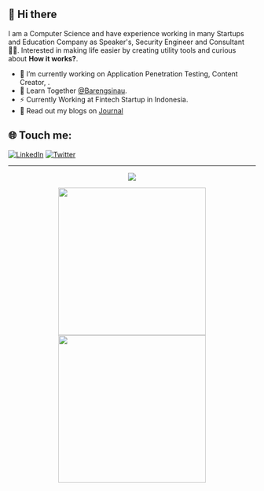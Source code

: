 ## 👋 Hi there 
I am a Computer Science and have experience working in many Startups and Education Company as Speaker's, Security Engineer and Consultant 👨‍💻. Interested in making life easier by creating utility tools and curious about **How it works?**.

- 🔭 I’m currently working on Application Penetration Testing, Content Creator, .
- 🍔 Learn Together [@Barengsinau](https://www.tiktok.com/@barengsinau).
- ⚡ Currently Working at Fintech Startup in Indonesia.
- 💬 Read out my blogs on [Journal](https://daudaldi.blogspot.com)

## 🌐 Touch me:
[![LinkedIn](https://img.shields.io/badge/LinkedIn-%230077B5.svg?logo=linkedin&logoColor=white)](https://linkedin.com/in/daudaladumy/) [![Twitter](https://img.shields.io/badge/Twitter-%231DA1F2.svg?logo=Twitter&logoColor=white)](https://twitter.com/daud_aldi) 

<hr />
<p align="center"> <img src="https://profile-counter.glitch.me/vanshkapoor/count.svg" />
<p align = "center">
  <img src = "https://github-readme-stats.vercel.app/api?username=mrdzer0&show_icons=true&theme=radical" width = 300>
  <img src = "https://github-readme-streak-stats.herokuapp.com?user=mrdzer0&theme=dark" width = 300>

<!--
**mrdzer0/mrdzer0** is a ✨ _special_ ✨ repository because its `README.md` (this file) appears on your GitHub profile.

Here are some ideas to get you started:

- 🔭 I’m currently working on ...
- 🌱 I’m currently learning ...
- 👯 I’m looking to collaborate on ...
- 🤔 I’m looking for help with ...
- 💬 Ask me about ...
- 📫 How to reach me: ...
- 😄 Pronouns: ...
- ⚡ Fun fact: ...
-->
